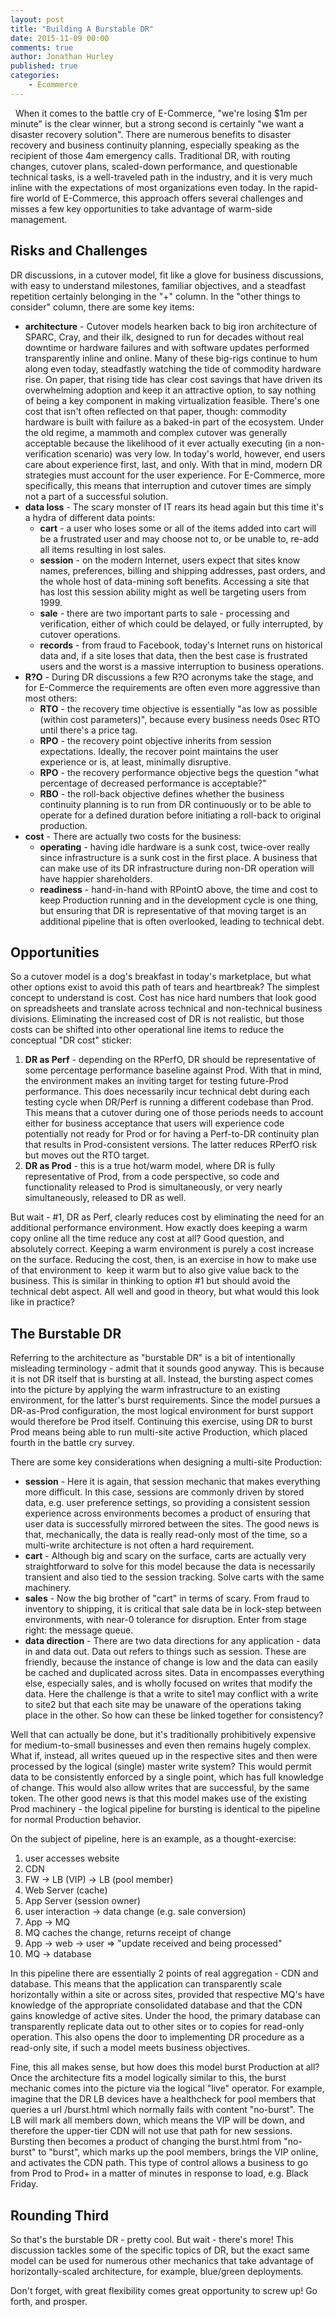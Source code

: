 ```yaml
---
layout: post
title: "Building A Burstable DR"
date: 2015-11-09 00:00
comments: true
author: Jonathan Hurley
published: true
categories:
    - Ecommerce
---
```


 
When it comes to the battle cry of E-Commerce, "we're losing $1m per minute" is the clear
winner, but a strong second is certainly "we want a disaster recovery solution". There are
numerous benefits to disaster recovery and business continuity planning, especially
speaking as the recipient of those 4am emergency calls. Traditional DR, with routing
changes, cutover plans, scaled-down performance, and questionable technical tasks, is a
well-traveled path in the industry, and it is very much inline with the expectations of
most organizations even today. In the rapid-fire world of E-Commerce, this approach offers
several challenges and misses a few key opportunities to take advantage of warm-side
management.

<!-- more -->

Risks and Challenges
--------------------

DR discussions, in a cutover model, fit like a glove for business discussions, with easy to
understand milestones, familiar objectives, and a steadfast repetition certainly belonging
in the "+" column. In the "other things to consider" column, there are some key items:

* **architecture** - Cutover models hearken back to big iron architecture of SPARC, Cray, and
   their ilk, designed to run for decades without real downtime or hardware failures and
   with software updates performed transparently inline and online. Many of these big-rigs
   continue to hum along even today, steadfastly watching the tide of commodity hardware
   rise. On paper, that rising tide has clear cost savings that have driven its
   overwhelming adoption and keep it an attractive option, to say nothing of being a key
   component in making virtualization feasible. There's one cost that isn't often reflected
   on that paper, though: commodity hardware is built with failure as a baked-in part of
   the ecosystem. Under the old regime, a mammoth and complex cutover was generally
   acceptable because the likelihood of it ever actually executing (in a non-verification
   scenario) was very low. In today's world, however, end users care about experience
   first, last, and only. With that in mind, modern DR strategies must account for the
   user experience. For E-Commerce, more specifically, this means that interruption and
   cutover times are simply not a part of a successful solution.
* **data loss** - The scary monster of IT rears its head again but this time it's a hydra of
   different data points:
   * **cart** - a user who loses some or all of the items added into cart will be a frustrated
      user and may choose not to, or be unable to, re-add all items resulting in lost sales.
   * **session** - on the modern Internet, users expect that sites know names, preferences,
      billing and shipping addresses, past orders, and the whole host of data-mining soft
      benefits. Accessing a site that has lost this session ability might as well be
      targeting users from 1999.
   * **sale** - there are two important parts to sale - processing and verification, either of
      which could be delayed, or fully interrupted, by cutover operations.
   * **records** - from fraud to Facebook, today's Internet runs on historical data and, if a
      site loses that data, then the best case is frustrated users and the worst is a
      massive interruption to business operations.
* **R?O** - During DR discussions a few R?O acronyms take the stage, and for E-Commerce the
   requirements are often even more aggressive than most others:
   * **RTO** - the recovery time objective is essentially "as low as possible (within cost
      parameters)", because every business needs 0sec RTO until there's a price tag.
   * **RPO** - the recovery point objective inherits from session expectations. Ideally, the
      recover point maintains the user experience or is, at least, minimally disruptive.
   * **RPO** - the recovery performance objective begs the question "what percentage of
      decreased performance is acceptable?"
   * **RBO** - the roll-back objective defines whether the business continuity planning is to
      run from DR continuously or to be able to operate for a defined duration before
      initiating a roll-back to original production.
* **cost** - There are actually two costs for the business:
   * **operating** - having idle hardware is a sunk cost, twice-over really since
      infrastructure is a sunk cost in the first place. A business that can make use of
      its DR infrastructure during non-DR operation will have happier shareholders.
   * **readiness** - hand-in-hand with RPointO above, the time and cost to keep Production
      running and in the development cycle is one thing, but ensuring that DR is
      representative of that moving target is an additional pipeline that is often
      overlooked, leading to technical debt.

Opportunities
-------------

So a cutover model is a dog's breakfast in today's marketplace, but what other options
exist to avoid this path of tears and heartbreak? The simplest concept to understand is
cost.  Cost has nice hard numbers that look good on spreadsheets and translate across
technical and non-technical business divisions. Eliminating the increased cost of DR is not
realistic, but those costs can be shifted into other operational line items to reduce the
conceptual "DR cost" sticker:

1. **DR as Perf** - depending on the RPerfO, DR should be representative of some percentage
   performance baseline against Prod. With that in mind, the environment makes an inviting
   target for testing future-Prod performance. This does necessarily incur technical debt
   during each testing cycle when DR/Perf is running a different codebase than Prod. This
   means that a cutover during one of those periods needs to account either for business
   acceptance that users will experience code potentially not ready for Prod or for having
   a Perf-to-DR continuity plan that results in Prod-consistent versions. The latter reduces
   RPerfO risk but moves out the RTO target.
1. **DR as Prod** - this is a true hot/warm model, where DR is fully representative of Prod,
   from a code perspective, so code and functionality released to Prod is simultaneously,
   or very nearly simultaneously, released to DR as well.

But wait - #1, DR as Perf, clearly reduces cost by eliminating the need for an additional
performance environment. How exactly does keeping a warm copy online all the time reduce
any cost at all? Good question, and absolutely correct. Keeping a warm environment is purely
a cost increase on the surface. Reducing the cost, then, is an exercise in how to make use
of that environment to  keep it warm but to also give value back to the business. This is
similar in thinking to option #1 but should avoid the technical debt aspect. All well and
good in theory, but what would this look like in practice?

The Burstable DR
----------------

Referring to the architecture as "burstable DR" is a bit of intentionally misleading
terminology - admit that it sounds good anyway. This is because it is not DR itself that is
bursting at all. Instead, the bursting aspect comes into the picture by applying the warm
infrastructure to an existing environment, for the latter's burst requirements. Since the
model pursues a DR-as-Prod configuration, the most logical environment for burst support
would therefore be Prod itself. Continuing this exercise, using DR to burst Prod means
being able to run multi-site active Production, which placed fourth in the battle cry
survey.

There are some key considerations when designing a multi-site Production:

* **session** - Here it is again, that session mechanic that makes everything more difficult.
  In this case, sessions are commonly driven by stored data, e.g. user preference settings,
  so providing a consistent session experience across environments becomes a product of
  ensuring that user data is successfully mirrored between the sites. The good news is that,
  mechanically, the data is really read-only most of the time, so a multi-write architecture
  is not often a hard requirement.
* **cart** - Although big and scary on the surface, carts are actually very straightforward to
  solve for this model because the data is necessarily transient and also tied to the
  session tracking. Solve carts with the same machinery.
* **sales** - Now the big brother of "cart" in terms of scary. From fraud to inventory to
  shipping, it is critical that sale data be in lock-step between environments, with near-0
  tolerance for disruption. Enter from stage right: the message queue.
* **data direction** - There are two data directions for any application - data in and data out. Data out refers
  to things such as session. These are friendly, because the instance of change is low and
  the data can easily be cached and duplicated across sites. Data in encompasses everything
  else, especially sales, and is wholly focused on writes that modify the data. Here the
  challenge is that a write to site1 may conflict with a write to site2 but that each site
  may be unaware of the operations taking place in the other. So how can these be linked
  together for consistency?

Well that can actually be done, but it's traditionally prohibitively expensive for
medium-to-small businesses and even then remains hugely complex. What if, instead, all
writes queued up in the respective sites and then were processed by the logical (single)
master write system? This would permit data to be consistently enforced by a single point,
which has full knowledge of change.  This would also allow writes that are successful, by
the same token. The other good news is that this model makes use of the existing Prod
machinery - the logical pipeline for bursting is identical to the pipeline for normal
Production behavior.

On the subject of pipeline, here is an example, as a thought-exercise:

1. user accesses website
1. CDN
1. FW -> LB (VIP) -> LB (pool member)
1. Web Server (cache)
1. App Server (session owner)
1. user interaction -> data change (e.g. sale conversion)
1. App -> MQ
1. MQ caches the change, returns receipt of change
1. App -> web -> user => "update received and being processed"
1. <back-end> MQ -> database

In this pipeline there are essentially 2 points of real aggregation - CDN and database.
This means that the application can transparently scale horizontally within a site or
across sites, provided that respective MQ's have knowledge of the appropriate consolidated
database and that the CDN gains knowledge of active sites. Under the hood, the primary
database can transparently replicate data out to other sites or to copies for read-only
operation. This also opens the door to implementing DR procedure as a read-only site, if
such a model meets business objectives.

Fine, this all makes sense, but how does this model burst Production at all? Once the
architecture fits a model logically similar to this, the burst mechanic comes into the
picture via the logical "live" operator. For example, imagine that the DR LB devices have
a healthcheck for pool members that queries a url <site>/burst.html which normally fails
with content "no-burst". The LB will mark all members down, which means the VIP will be down,
and therefore the upper-tier CDN will not use that path for new sessions. Bursting then
becomes a product of changing the burst.html from "no-burst" to "burst", which marks up the
pool members, brings the VIP online, and activates the CDN path. This type of control allows
a business to go from Prod to Prod+ in a matter of minutes in response to load, e.g. Black
Friday.

Rounding Third
--------------

So that's the burstable DR - pretty cool. But wait - there's more! This discussion tackles
some of the specific topics of DR, but the exact same model can be used for numerous other
mechanics that take advantage of horizontally-scaled architecture, for example, blue/green
deployments.

Don't forget, with great flexibility comes great opportunity to screw up! Go forth, and prosper.
